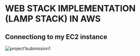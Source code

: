 # WEB STACK IMPLEMENTATION (LAMP STACK) IN AWS
## Connectiong to my EC2 instance
![project1submission1](https://github.com/SegunOrisalade/Darey.io-pbl/assets/135872037/3a45c3fc-e2e7-420f-bc69-e58803c001fa)


